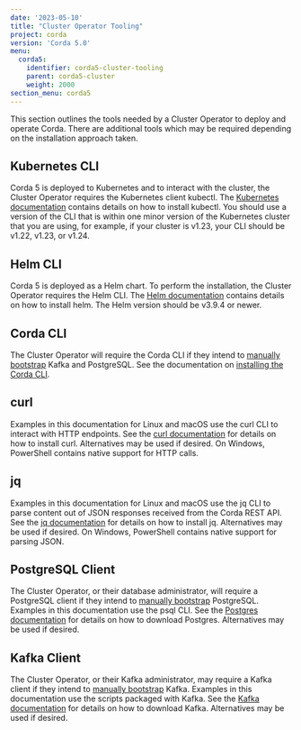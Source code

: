 ```yaml
---
date: '2023-05-10'
title: "Cluster Operator Tooling"
project: corda
version: 'Corda 5.0'
menu:
  corda5:
    identifier: corda5-cluster-tooling
    parent: corda5-cluster
    weight: 2000
section_menu: corda5
---
```

This section outlines the tools needed by a Cluster Operator to deploy and operate Corda.
There are additional tools which may be required depending on the installation approach taken.

## Kubernetes CLI

Corda 5 is deployed to Kubernetes and to interact with the cluster, the Cluster Operator requires the Kubernetes client kubectl.
The [Kubernetes documentation](https://kubernetes.io/docs/tasks/tools/#kubectl) contains details on how to install kubectl. You should use a version of the CLI that is within one minor version
of the Kubernetes cluster that you are using, for example, if your cluster is v1.23, your CLI should be v1.22, v1.23, or v1.24.

## Helm CLI

Corda 5 is deployed as a Helm chart. To perform the installation, the Cluster Operator requires the Helm CLI.
The [Helm documentation](https://helm.sh/docs/intro/install/) contains details on how to install helm. The Helm version should be v3.9.4 or newer.

## Corda CLI

The Cluster Operator will require the Corda CLI if they intend to [manually bootstrap](../deploying/bootstrapping.md) Kafka and PostgreSQL.
See the documentation on [installing the Corda CLI](installing-corda-cli.md).

## curl

Examples in this documentation for Linux and macOS use the curl CLI to interact with HTTP endpoints.
See the [curl documentation](https://everything.curl.dev/get) for details on how to install curl.
Alternatives may be used if desired. On Windows, PowerShell contains native support for HTTP calls.

## jq
Examples in this documentation for Linux and macOS use the jq CLI to parse content out of JSON responses received from the Corda REST API.
See the [jq documentation](https://stedolan.github.io/jq/download/) for details on how to install jq.
Alternatives may be used if desired. On Windows, PowerShell contains native support for parsing JSON.

## PostgreSQL Client
The Cluster Operator, or their database administrator, will require a PostgreSQL client if they intend to [manually bootstrap](../deploying/bootstrapping.md) PostgreSQL.
Examples in this documentation use the psql CLI. See the [Postgres documentation](https://www.postgresql.org/download/) for details on how to download Postgres.
Alternatives may be used if desired.

## Kafka Client

The Cluster Operator, or their Kafka administrator, may require a Kafka client if they intend to [manually bootstrap](../deploying/bootstrapping.md) Kafka.
Examples in this documentation use the scripts packaged with Kafka.
See the [Kafka documentation](https://kafka.apache.org/downloads) for details on how to download Kafka. Alternatives may be used if desired.
